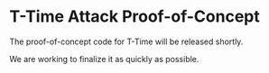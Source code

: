 # T-Time Attack Proof-of-Concept

The proof-of-concept code for T-Time will be released shortly.

We are working to finalize it as quickly as possible.
